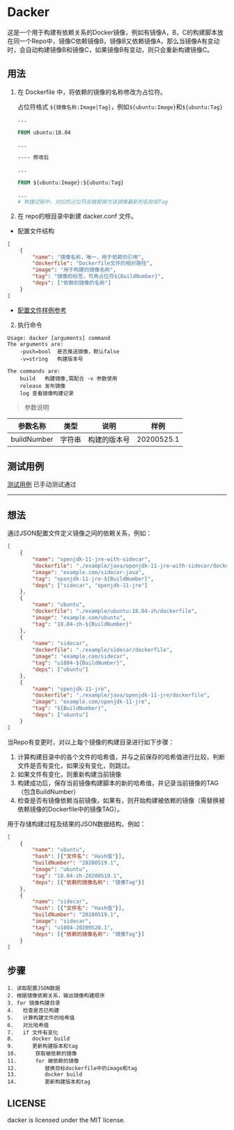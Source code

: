 # Dacker

这是一个用于构建有依赖关系的Docker镜像，例如有镜像A，B，C的构建脚本放在同一个Repo中，镜像C依赖镜像B，镜像B又依赖镜像A，那么当镜像A有变动时，会自动构建镜像B和镜像C，如果镜像B有变动，则只会重新构建镜像C。



## 用法

1. 在 Dockerfile 中，将依赖的镜像的名称修改为占位符。

   占位符格式 `${镜像名称:Image|Tag}`，例如`${ubuntu:Image}`和`${ubuntu:Tag}`

   ```dockerfile
   ...
   
   FROM ubuntu:18.04
   
   ...
   
   ---- 修改后
   
   ...
   
   FROM ${ubuntu:Image}:${ubuntu:Tag}
   
   ...
   # 构建过程中，对应的占位符会被替换为该镜像最新的名称和Tag
   ```

2. 在 repo的根目录中新建 dacker.conf 文件。

+ 配置文件结构

```json
[
	{
		"name": "镜像名称，唯一，用于依赖的引用",
		"dockerfile": "Dockerfile文件的相对路径",
		"image": "用于构建的镜像名称",
		"tag": "镜像的标签，可用占位符${BuildNumber}",
		"deps": ["依赖的镜像的名称"]
	}
]

```

+ [配置文件样例参考](#想法)

2. 执行命令

```shell
Usage: dacker [arguments] command
The arguments are:
	-push=bool	是否推送镜像，默认false
	-v=string	构建版本号

The commands are:
	build	构建镜像,需配合 -v 参数使用
	release	发布镜像
	log	查看镜像构建记录
```

> 参数说明

| 参数名称 | 类型 | 说明 | 样例 |
|---|---|---|---|
| buildNumber | 字符串 | 构建的版本号 | 20200525.1 |


## 测试用例

[测试用例](./TestCase.md) 已手动测试通过


---



## 想法

通过JSON配置文件定义镜像之间的依赖关系，例如：

```json
[
	{
		"name": "openjdk-11-jre-with-sidecar",
		"dockerfile": "./example/java/openjdk-11-jre-with-sidecar/dockerfile",
		"image": "example.com/sidecar-java",
		"tag": "openjdk-11-jre-${BuildNumber}",
		"deps": ["sidecar", "openjdk-11-jre"]
	},
	{
		"name": "ubuntu",
		"dockerfile": "./example/ubuntu:18.04-zh/dockerfile",
		"image": "example.com/ubuntu",
		"tag": "18.04-zh-${BuildNumber}"
	},
	{
		"name": "sidecar",
		"dockerfile": "./example/sidecar/dockerfile",
		"image": "example.com/sidecar",
		"tag": "u1804-${BuildNumber}",
		"deps": ["ubuntu"]
	},
	{
		"name": "openjdk-11-jre",
		"dockerfile": "./example/java/openjdk-11-jre/dockerfile",
		"image": "example.com/openjdk-11-jre",
		"tag": "${BuildNumber}",
		"deps": ["ubuntu"]
	}
]
```

当Repo有变更时，对以上每个镜像的构建目录进行如下步骤：

1. 计算构建目录中的各个文件的哈希值，并与之前保存的哈希值进行比较，判断文件是否有变化，如果没有变化，则跳过。
2. 如果文件有变化，则重新构建当前镜像
3. 构建成功后，保存当前镜像构建脚本的新的哈希值，并记录当前镜像的TAG（包含BuildNumber）
4. 检查是否有镜像依赖当前镜像，如果有，则开始构建被依赖的镜像（需替换被依赖镜像的Dockerfile中的镜像TAG）。

用于存储构建过程及结果的JSON数据结构，例如：
```json
[
	{
		"name": "ubuntu",
		"hash": [{"文件名": "Hash值"}],
		"buildNumber": "20200519.1",
		"image": "ubuntu",
		"tag": "18.04-zh-20200519.1",
		"deps": [{"依赖的镜像名称": "镜像Tag"}]
	},
	{
		"name": "sidecar",
		"hash": [{"文件名": "Hash值"}],
		"buildNumber": "20200519.1",
		"image": "sidecar",
		"tag": "u1804-20200520.1",
		"deps": [{"依赖的镜像名称": "镜像Tag"}]
	}
]
```

## 步骤

```
1. 读取配置JSON数据
2. 根据镜像依赖关系，输出镜像构建顺序
3. for 镜像构建目录
4.   检查是否已构建
5.   计算构建文件的哈希值
6.   对比哈希值
7.   if 文件有变化
8.      docker build
9.      更新构建版本和tag
10.      获取被依赖的镜像
11.      for 被依赖的镜像
12.         替换目标dockerfile中的image和tag
13.         docker build
14.         更新构建版本和tag
```


## LICENSE

dacker is licensed under the MIT license.
